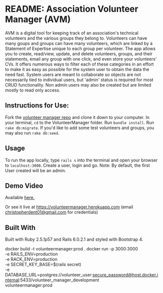 # README:  Association Volunteer Manager (AVM)
AVM is a digital tool for keeping track of an association's technical volunteers and the various groups they belong to.  Volunteers can have many goups and groups can have many volunteers, which are linked by a Statement of Expertise unique to each group per volunteer.  The app allows  you to create, read/view, update, and delete volunteers, groups, and their statements, email any group with one click, and even store your volunteers' CVs.  It offers numerous ways to filter each of these categories in an effort to make it as easy as possible for the system user to obtain the data the need fast.  System users are meant to collaborate so objects are not necessarily  tied to individual users, but 'admin' status is required for most CRUD functionality.  Non admin users may also be created but are limited mostly to read only access.  

## Instructions for Use:  
Fork the [volunteer manager repo](https://github.com/christopherdent/VolunteerManager.git) and clone it down to your computer.  In your terminal, `cd` to the VolunteerManager folder.  Run `bundle install`. Run `rake db:migrate`.  If you'd like to add some test volunteers and groups, you may also run `rake db:seed`.

## Usage
To run the app locally, type `rails s` into the terminal and open your browser to `localhost:3000`.  Create a user, login and go.  Note:  By default, the first User created will be an admin.  

## Demo Video
Available <a href = "https://www.youtube.com/watch?v=v6ifLuecsmA&t=8s">here. </a>

Or see it live at https://volunteermanager.herokuapp.com (email christopherdent01@gmail.com for credentials)

## Built With

Built with Ruby 2.5.1p57 and Rails 6.0.2.1 and styled with Bootstrap 4.  


docker build -t volunteermanager:prod .
docker run -p 3000:3000 \
  -e RAILS_ENV=production \
  -e RACK_ENV=production \
  -e SECRET_KEY_BASE=$(rails secret) \
  -e DATABASE_URL=postgres://volunteer_user:secure_password@host.docker.internal:5433/volunteer_manager_development \
  volunteermanager:prod
